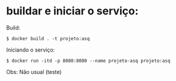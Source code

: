 # buildar e iniciar o serviço:

Build:
```shell
$ docker build . -t projeto:asq
``` 

Iniciando o serviço:
```shell
$ docker run -itd -p 8080:8080 --name projeto-asq projeto:asq
```


Obs: Não usual (teste)